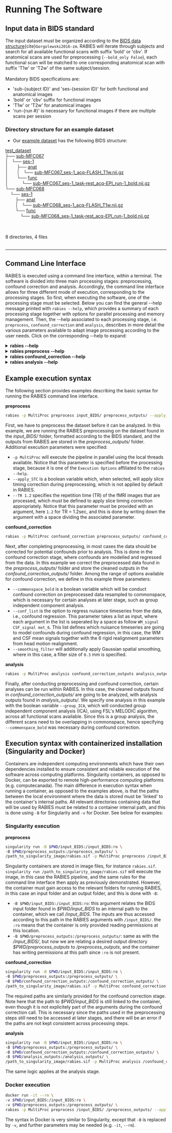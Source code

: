 # Running The Software

## Input data in BIDS standard

The input dataset must be organized according to the [BIDS data structure](https://bids.neuroimaging.io/){cite}`Gorgolewski2016-zm`. RABIES will iterate through subjects and search for all available functional scans with suffix 'bold' or 'cbv'. If anatomical scans are used for preprocessing (`--bold_only False`), each functional scan will be matched to one corresponding anatomical scan with suffix 'T1w' or 'T2w' of the same subject/session.
<br/>
<br/>
Mandatory BIDS specifications are:
* 'sub-{subject ID}' and 'ses-{session ID}' for both functional and anatomical images
* 'bold' or 'cbv' suffix for functional images
* 'T1w' or 'T2w' for anatomical images
* 'run-{run #}' is necessary for functional images if there are multiple scans per session

### Directory structure for an example dataset
* Our [example dataset](http://doi.org/10.5281/zenodo.3937697) has the following BIDS structure:

<!DOCTYPE html>
<html>
<head>
 <meta http-equiv="Content-Type" content="text/html; charset=UTF-8">
 <meta name="Author" content="Made by 'tree'">
 <meta name="GENERATOR" content="$Version: $ tree v1.7.0 (c) 1996 - 2014 by Steve Baker, Thomas Moore, Francesc Rocher, Florian Sesser, Kyosuke Tokoro $">
  <!--
  BODY { font-family : ariel, monospace, sans-serif; }
  P { font-weight: normal; font-family : ariel, monospace, sans-serif; color: black; background-color: transparent;}
  B { font-weight: normal; color: black; background-color: transparent;}
  A:visited { font-weight : normal; text-decoration : none; background-color : transparent; margin : 0px 0px 0px 0px; padding : 0px 0px 0px 0px; display: inline; }
  A:link    { font-weight : normal; text-decoration : none; margin : 0px 0px 0px 0px; padding : 0px 0px 0px 0px; display: inline; }
  A:hover   { color : #000000; font-weight : normal; text-decoration : underline; background-color : yellow; margin : 0px 0px 0px 0px; padding : 0px 0px 0px 0px; display: inline; }
  A:active  { color : #000000; font-weight: normal; background-color : transparent; margin : 0px 0px 0px 0px; padding : 0px 0px 0px 0px; display: inline; }
  .VERSION { font-size: small; font-family : arial, sans-serif; }
  .NORM  { color: black;  background-color: transparent;}
  .FIFO  { color: purple; background-color: transparent;}
  .CHAR  { color: yellow; background-color: transparent;}
  .DIR   { color: blue;   background-color: transparent;}
  .BLOCK { color: yellow; background-color: transparent;}
  .LINK  { color: aqua;   background-color: transparent;}
  .SOCK  { color: fuchsia;background-color: transparent;}
  .EXEC  { color: green;  background-color: transparent;}
  -->
</head>
<body>
	<p>
	<a href="test_dataset">test_dataset</a><br>
	├── <a href="test_dataset/sub-MFC067/">sub-MFC067</a><br>
	│   └── <a href="test_dataset/sub-MFC067/ses-1/">ses-1</a><br>
	│   &nbsp;&nbsp;&nbsp; ├── <a href="test_dataset/sub-MFC067/ses-1/anat/">anat</a><br>
	│   &nbsp;&nbsp;&nbsp; │   └── <a href="test_dataset/sub-MFC067/ses-1/anat/sub-MFC067_ses-1_acq-FLASH_T1w.nii.gz">sub-MFC067_ses-1_acq-FLASH_T1w.nii.gz</a><br>
	│   &nbsp;&nbsp;&nbsp; └── <a href="test_dataset/sub-MFC067/ses-1/func/">func</a><br>
	│   &nbsp;&nbsp;&nbsp; &nbsp;&nbsp;&nbsp; └── <a href="test_dataset/sub-MFC067/ses-1/func/sub-MFC067_ses-1_task-rest_acq-EPI_run-1_bold.nii.gz">sub-MFC067_ses-1_task-rest_acq-EPI_run-1_bold.nii.gz</a><br>
	└── <a href="test_dataset/sub-MFC068/">sub-MFC068</a><br>
	&nbsp;&nbsp;&nbsp; └── <a href="test_dataset/sub-MFC068/ses-1/">ses-1</a><br>
	&nbsp;&nbsp;&nbsp; &nbsp;&nbsp;&nbsp; ├── <a href="test_dataset/sub-MFC068/ses-1/anat/">anat</a><br>
	&nbsp;&nbsp;&nbsp; &nbsp;&nbsp;&nbsp; │   └── <a href="test_dataset/sub-MFC068/ses-1/anat/sub-MFC068_ses-1_acq-FLASH_T1w.nii.gz">sub-MFC068_ses-1_acq-FLASH_T1w.nii.gz</a><br>
	&nbsp;&nbsp;&nbsp; &nbsp;&nbsp;&nbsp; └── <a href="test_dataset/sub-MFC068/ses-1/func/">func</a><br>
	&nbsp;&nbsp;&nbsp; &nbsp;&nbsp;&nbsp; &nbsp;&nbsp;&nbsp; └── <a href="test_dataset/sub-MFC068/ses-1/func/sub-MFC068_ses-1_task-rest_acq-EPI_run-1_bold.nii.gz">sub-MFC068_ses-1_task-rest_acq-EPI_run-1_bold.nii.gz</a><br>
	<br><br>
	</p>
	<p>

8 directories, 4 files
	<br><br>
	</p>
	<hr>
</body>
</html>

## Command Line Interface

RABIES is executed using a command line interface, within a terminal. The software is divided into three main processing stages: preprocessing, confound correction and analysis. Accordingly, the command line interface allows for three different mode of execution, corresponding to the processing stages. So first, when executing the software, one of the processing stage must be selected. Below you can find the general --help message printed with `rabies --help`, which provides a summary of each processing stage together with options for parallel processing and memory management. Then, the --help associated to each processing stage, i.e. `preprocess`, `confound_correction` and `analysis`, describes in more detail the various parameters available to adapt image processing according to the user needs. Click on the corresponding --help to expand:

<details><summary><b>rabies --help</b></summary>
<p>

```
usage: rabies [-h] [-p {Linear,MultiProc,SGE,SGEGraph,PBS,LSF,SLURM,SLURMGraph}] [--local_threads LOCAL_THREADS] [--scale_min_memory SCALE_MIN_MEMORY] [--min_proc MIN_PROC]
              [--verbose VERBOSE]
              Processing stage ...

RABIES performs multiple stages of rodent fMRI image processing, including preprocessing, 
confound correction, simple analyses and data quality assessment.

optional arguments:
  -h, --help            show this help message and exit

Processing options:
  The RABIES workflow is seperated into three main processing stages: preprocessing, 
  confound correction and analysis. Outputs from the preprocessing provide the inputs for
  the subsequent confound correction, and finally analysis.

  Processing stage      Description
    preprocess          
                        Conducts preprocessing on an input dataset in BIDS format. Preprocessing includes 
                        motion realignment, susceptibility distortions correction through non-linear 
                        registration, alignment to commonspace, anatomical parcellation and evaluation of 
                        nuisance timecourses.
                        
    confound_correction
                        
                        Flexible options for confound correction are applied directly on preprocessing outputs
                        from RABIES to derive cleaned timeseries. Various correction strategies, if selected, are
                        applied in the following order, following best practices from human litterature:
                           #1 - Compute and apply frame censoring mask (from FD and/or DVARS thresholds)
                           #2 - Linear detrending of fMRI timeseries and nuisance regressors
                           #3 - Apply ICA-AROMA.
                           #4 - If frequency filtering and frame censoring are applied, simulate data in censored
                               timepoints using the Lomb-Scargle periodogram, as suggested in Power et al. (2014, 
                               Neuroimage), for both the fMRI timeseries and nuisance regressors prior to filtering.
                           #5 - As recommended in Lindquist et al. (2019, Human brain mapping), make the nuisance 
                               regressors orthogonal to the temporal frequency filter.
                           #6 - Apply highpass and/or lowpass filtering on the fMRI timeseries (with simulated 
                               timepoints).
                           #7 - Re-apply the frame censoring mask onto filtered fMRI timeseries and nuisance 
                               regressors, taking out the simulated timepoints. Edge artefacts from frequency 
                               filtering can also be removed as recommended in Power et al. (2014, Neuroimage).
                           #8 - Apply confound regression using the selected nuisance regressors (see --conf_list
                               options).
                           #9 - Standardize timeseries
                           #10 - Apply Gaussian spatial smoothing.
                        
    analysis            
                        Conduct simple resting-state functional connectivity (FC) analysis, or data quality
                        diagnosis, on cleaned timeseries after confound correction. Analysis options include
                        seed-based FC, whole-brain FC matrix, group-ICA and dual regression. --data_diagnosis
                        computes features of data quality at the individual scan and group levels, as in 
                        Desrosiers-Gregoire et al. (in prep)
                        

Execution Options:
  Options for parallel execution and memory management.

  -p {Linear,MultiProc,SGE,SGEGraph,PBS,LSF,SLURM,SLURMGraph}, --plugin {Linear,MultiProc,SGE,SGEGraph,PBS,LSF,SLURM,SLURMGraph}
                        Specify the nipype plugin for workflow execution.
                        Consult https://nipype.readthedocs.io/en/0.11.0/users/plugins.html for details.
                        (default: Linear)
                        
  --local_threads LOCAL_THREADS
                        For --plugin MultiProc, set the maximum number of processors run in parallel.
                        Defaults to number of CPUs.
                        (default: 12)
                        
  --scale_min_memory SCALE_MIN_MEMORY
                        For --plugin MultiProc, set the memory scaling factor attributed to nodes during
                        execution. Increase the scaling if memory crashes are reported.
                        (default: 1.0)
                        
  --min_proc MIN_PROC   For --plugin SGE/SGEGraph, scale the number of nodes attributed to jobs to
                        avoid memory crashes.
                        (default: 1)
                        
  --verbose VERBOSE     Set the verbose level. 0=WARNING, 1=INFO, 2 or above=DEBUG.
                        (default: 1)
```
</p>
</details>

<details><summary><b>rabies preprocess --help</b></summary>
<p>

```
usage: rabies preprocess [-h] [--bold_only] [--anat_autobox] [--bold_autobox] [--apply_despiking] [--HMC_option {intraSubjectBOLD,0,1,2,3}] [--apply_slice_mc]
                         [--detect_dummy] [--data_type {int16,int32,float32,float64}] [--anat_inho_cor_method {Rigid,Affine,SyN,no_reg,N4_reg,disable}]
                         [--anat_multistage_otsu] [--anat_inho_cor_otsu ANAT_INHO_COR_OTSU] [--bold_inho_cor_method {Rigid,Affine,SyN,no_reg,N4_reg,disable}]
                         [--bold_multistage_otsu] [--bold_inho_cor_otsu BOLD_INHO_COR_OTSU] [--atlas_reg_script {Rigid,Affine,SyN,no_reg}]
                         [--coreg_script {Rigid,Affine,SyN,no_reg}] [--commonspace_masking] [--coreg_masking] [--brain_extraction] [--fast_commonspace]
                         [--nativespace_resampling NATIVESPACE_RESAMPLING] [--commonspace_resampling COMMONSPACE_RESAMPLING]
                         [--anatomical_resampling ANATOMICAL_RESAMPLING] [--apply_STC] [--TR TR] [--tpattern {alt,seq}] [--anat_template ANAT_TEMPLATE]
                         [--brain_mask BRAIN_MASK] [--WM_mask WM_MASK] [--CSF_mask CSF_MASK] [--vascular_mask VASCULAR_MASK] [--labels LABELS]
                         bids_dir output_dir

positional arguments:
  bids_dir              The root folder of the BIDS-formated input data directory.
                        
  output_dir            the output path to drop outputs from major preprocessing steps.
                        

optional arguments:
  -h, --help            show this help message and exit
  --bold_only           Apply preprocessing with only EPI scans. Commonspace registration is executed directly using
                        the corrected EPI 3D reference images. The commonspace registration simultaneously applies
                        distortion correction, this option will produce only commonspace outputs.
                        (default: False)
                        
  --anat_autobox        Crops out extra space around the brain on the structural image using AFNI's 3dAutobox
                        https://afni.nimh.nih.gov/pub/dist/doc/program_help/3dAutobox.html.
                        (default: False)
                        
  --bold_autobox        Crops out extra space around the brain on the EPI image using AFNI's 3dAutobox
                        https://afni.nimh.nih.gov/pub/dist/doc/program_help/3dAutobox.html.
                        (default: False)
                        
  --apply_despiking     Applies AFNI's 3dDespike https://afni.nimh.nih.gov/pub/dist/doc/program_help/3dDespike.html.
                        (default: False)
                        
  --HMC_option {intraSubjectBOLD,0,1,2,3}
                        Select an option for head motion realignment among the pre-built options from
                        https://github.com/ANTsX/ANTsR/blob/master/R/ants_motion_estimation.R.
                        (default: intraSubjectBOLD)
                        
  --apply_slice_mc      Whether to apply a slice-specific motion correction after initial volumetric HMC. This can 
                        correct for interslice misalignment resulting from within-TR motion. With this option, 
                        motion corrections and the subsequent resampling from registration are applied sequentially
                        since the 2D slice registrations cannot be concatenate with 3D transforms. 
                        (default: False)
                        
  --detect_dummy        Detect and remove initial dummy volumes from the EPI, and generate a reference EPI based on
                        these volumes if detected. Dummy volumes will be removed from the output preprocessed EPI.
                        (default: False)
                        
  --data_type {int16,int32,float32,float64}
                        Specify data format outputs to control for file size.
                        (default: float32)
                        

Registration Options:
  Customize registration operations and troubleshoot registration failures.
  *** Rigid: conducts only rigid registration.
  *** Affine: conducts Rigid then Affine registration.
  *** SyN: conducts Rigid, Affine then non-linear registration.
  *** no_reg: skip registration.

  --anat_inho_cor_method {Rigid,Affine,SyN,no_reg,N4_reg,disable}
                        Select a registration type for masking during inhomogeneity correction of the structural 
                        image. 
                        *** N4_reg: previous correction script prior to version 0.3.1.
                        *** disable: disables the inhomogeneity correction.
                        (default: SyN)
                        
  --anat_multistage_otsu
                        Select this option perform a staged inhomogeneity correction, where only lower intensities 
                        are initially corrected, then higher intensities are iteratively included to eventually 
                        correct the whole image. This technique may help with images with particularly strong 
                        inhomogeneity gradients and very low intensities. This option applies to the anatomical
                        image.
                        (default: False)
                        
  --anat_inho_cor_otsu ANAT_INHO_COR_OTSU
                        The inhomogeneity correction script necessitates an initial correction with a Otsu
                        masking strategy (prior to registration of an anatomical mask). This option sets the 
                        Otsu threshold level to capture the right intensity distribution.
                        (default: 2)
                        
  --bold_inho_cor_method {Rigid,Affine,SyN,no_reg,N4_reg,disable}
                        Select a registration type for masking during inhomogeneity correction of the EPI.
                        *** N4_reg: previous correction script prior to version 0.3.1.
                        *** disable: disables the inhomogeneity correction.
                        (default: Rigid)
                        
  --bold_multistage_otsu
                        Select this option perform a staged inhomogeneity correction, where only lower intensities 
                        are initially corrected, then higher intensities are iteratively included to eventually 
                        correct the whole image. This technique may help with images with particularly strong 
                        inhomogeneity gradients and very low intensities. This option applies to the functional
                        image.
                        (default: False)
                        
  --bold_inho_cor_otsu BOLD_INHO_COR_OTSU
                        The inhomogeneity correction script necessitates an initial correction with a Otsu
                        masking strategy (prior to registration of an anatomical mask). This option sets the 
                        Otsu threshold level to capture the right intensity distribution.
                        (default: 2)
                        
  --atlas_reg_script {Rigid,Affine,SyN,no_reg}
                        Specify a registration script for alignment of the dataset-generated unbiased template 
                        to the commonspace atlas.
                        (default: SyN)
                        
  --coreg_script {Rigid,Affine,SyN,no_reg}
                        Specify the registration script for cross-modal alignment between the EPI and structural
                        images. This operation is responsible for correcting EPI susceptibility distortions.
                        (default: SyN)
                        
  --commonspace_masking
                        Combine masks derived from the inhomogeneity correction step to support registration 
                        during the generation of the unbiased template, and then during atlas registration. 
                        (default: False)
                        
  --coreg_masking       Use the mask from the EPI inhomogeneity correction step to support registration to the
                        structural image.
                        (default: False)
                        
  --brain_extraction    If using --commonspace_masking and/or --coreg_masking, this option will conduct brain
                        extractions prior to registration based on the initial mask during inhomogeneity
                        correction. This will enhance brain edge-matching, but requires good quality masks.
                        (default: False)
                        
  --fast_commonspace    Skip the generation of a dataset-generated unbiased template, and instead, register each
                        anatomical scan independently directly onto the commonspace atlas, using the
                        --atlas_reg_script registration. This option can be faster, but may decrease the quality
                        of alignment between subjects.(default: False)
                        

Resampling Options:
  The following options allow to resample the voxel dimensions for the preprocessed EPIs
  or for the anatomical images during registration.
  The resampling syntax must be 'dim1xdim2xdim3' (in mm), follwing the RAS axis convention
  (dim1=Right-Left, dim2=Anterior-Posterior, dim3=Superior-Inferior). If 'inputs_defined'
  is provided instead of axis dimensions, the original dimensions are preserved.

  --nativespace_resampling NATIVESPACE_RESAMPLING
                        Can specify a resampling dimension for the nativespace fMRI outputs.
                        (default: inputs_defined)
                        
  --commonspace_resampling COMMONSPACE_RESAMPLING
                        Can specify a resampling dimension for the commonspace fMRI outputs.
                        (default: inputs_defined)
                        
  --anatomical_resampling ANATOMICAL_RESAMPLING
                        
                        This specifies resampling dimensions for the anatomical registration targets. By 
                        default, images are resampled to isotropic resolution based on the smallest dimension
                        among the provided anatomical images (EPI images instead if --bold_only is True). 
                        Increasing voxel resampling size will increase registration speed at the cost of 
                        accuracy.
                        (default: inputs_defined)
                        

STC Options:
  Specify Slice Timing Correction (STC) info that is fed to AFNI's 3dTshift
  (https://afni.nimh.nih.gov/pub/dist/doc/program_help/3dTshift.html). The STC is applied
  in the anterior-posterior orientation, and thus RABIES assumes slices were acquired in
  this direction.

  --apply_STC           Select this option to apply the STC step.
                        (default: False)
                        
  --TR TR               Specify repetition time (TR) in seconds. (e.g. --TR 1.2)
                        (default: auto)
                        
  --tpattern {alt,seq}  Specify if interleaved ('alt') or sequential ('seq') acquisition.
                        (default: alt)
                        

Template Files:
  Specify commonspace template and associated mask/label files. By default, RABIES
  provides the mouse DSURQE atlas
  https://wiki.mouseimaging.ca/display/MICePub/Mouse+Brain+Atlases.

  --anat_template ANAT_TEMPLATE
                        Anatomical file for the commonspace atlas.
                        (default: /home/gabriel/.local/share/rabies/DSURQE_40micron_average.nii.gz)
                        
  --brain_mask BRAIN_MASK
                        Brain mask aligned with the template.
                        (default: /home/gabriel/.local/share/rabies/DSURQE_40micron_mask.nii.gz)
                        
  --WM_mask WM_MASK     White matter mask aligned with the template.
                        (default: /home/gabriel/.local/share/rabies/DSURQE_40micron_eroded_WM_mask.nii.gz)
                        
  --CSF_mask CSF_MASK   CSF mask aligned with the template.
                        (default: /home/gabriel/.local/share/rabies/DSURQE_40micron_eroded_CSF_mask.nii.gz)
                        
  --vascular_mask VASCULAR_MASK
                        Can provide a mask of major blood vessels to compute associated nuisance timeseries.
                        The default mask was generated by applying MELODIC ICA and selecting the resulting 
                        component mapping onto major brain vessels.
                        (default: /home/gabriel/.local/share/rabies/vascular_mask.nii.gz)
                        
  --labels LABELS       Labels file providing the atlas anatomical annotations.
                        (default: /home/gabriel/.local/share/rabies/DSURQE_40micron_labels.nii.gz)
```

</p>
</details>

<details><summary><b>rabies confound_correction --help</b></summary>
<p>

```
usage: rabies confound_correction [-h] [--read_datasink] [--nativespace_analysis] [--TR TR] [--highpass HIGHPASS] [--lowpass LOWPASS] [--edge_cutoff EDGE_CUTOFF]
                                  [--smoothing_filter SMOOTHING_FILTER] [--run_aroma] [--aroma_dim AROMA_DIM] [--aroma_random_seed AROMA_RANDOM_SEED]
                                  [--conf_list [{WM_signal,CSF_signal,vascular_signal,global_signal,aCompCor,mot_6,mot_24,mean_FD} ...]] [--FD_censoring]
                                  [--FD_threshold FD_THRESHOLD] [--DVARS_censoring] [--minimum_timepoint MINIMUM_TIMEPOINT] [--standardize]
                                  [--timeseries_interval TIMESERIES_INTERVAL]
                                  preprocess_out output_dir

positional arguments:
  preprocess_out        path to RABIES preprocessing output directory.
                        
  output_dir            path for confound correction output directory.
                        

optional arguments:
  -h, --help            show this help message and exit
  --read_datasink       
                        Choose this option to read preprocessing outputs from datasinks instead of the saved 
                        preprocessing workflow graph. This allows to run confound correction without having 
                        available RABIES preprocessing folders, but the targetted datasink folders must follow the
                        structure of RABIES preprocessing.
                        (default: False)
                        
  --nativespace_analysis
                        Conduct confound correction and analysis in native space.
                        (default: False)
                        
  --TR TR               Specify repetition time (TR) in seconds. (e.g. --TR 1.2)
                        (default: auto)
                        
  --highpass HIGHPASS   Specify highpass filter frequency.
                        (default: None)
                        
  --lowpass LOWPASS     Specify lowpass filter frequency.
                        (default: None)
                        
  --edge_cutoff EDGE_CUTOFF
                        Specify the number of seconds to cut at beginning and end of acquisition if applying a
                        frequency filter. Frequency filters generate edge effects at begining and end of the
                        timeseries. We recommend to cut those timepoints (around 30sec at both end for 0.01Hz 
                        highpass.).
                        (default: 0)
                        
  --smoothing_filter SMOOTHING_FILTER
                        Specify filter size in mm for spatial smoothing. Will apply nilearn's function 
                        https://nilearn.github.io/modules/generated/nilearn.image.smooth_img.html
                        (default: None)
                        
  --run_aroma           Whether to run ICA-AROMA or not. The original classifier (Pruim et al. 2015) was modified
                        to incorporate rodent-adapted masks and classification hyperparameters.
                        (default: False)
                        
  --aroma_dim AROMA_DIM
                        Specify a pre-determined number of MELODIC components to derive for ICA-AROMA.
                        (default: 0)
                        
  --aroma_random_seed AROMA_RANDOM_SEED
                        For reproducibility, this option sets a fixed random seed for MELODIC.
                        (default: 1)
                        
  --conf_list [{WM_signal,CSF_signal,vascular_signal,global_signal,aCompCor,mot_6,mot_24,mean_FD} ...]
                        Select list of nuisance regressors that will be applied on voxel timeseries, i.e., confound
                        regression.
                        *** WM/CSF/vascular/global_signal: correspond to mean signal from WM/CSF/vascular/brain 
                           masks.
                        *** mot_6: 6 rigid head motion correction parameters.
                        *** mot_24: mot_6 + their temporal derivative, then all 12 parameters squared, as in 
                           Friston et al. (1996, Magnetic Resonance in Medicine).
                        *** aCompCor: method from Muschelli et al. (2014, Neuroimage), where component timeseries
                           are obtained using PCA, conducted on the combined WM and CSF masks voxel timeseries. 
                           Components adding up to 50 percent of the variance are included.
                        *** mean_FD: the mean framewise displacement timecourse.
                        (default: [])
                        
  --FD_censoring        Apply frame censoring based on a framewise displacement threshold (i.e.scrubbing).
                        The frames that exceed the given threshold, together with 1 back and 2 forward frames
                        will be masked out, as in Power et al. (2012, Neuroimage).
                        (default: False)
                        
  --FD_threshold FD_THRESHOLD
                        --FD_censoring threshold in mm.
                        (default: 0.05)
                        
  --DVARS_censoring     Whether to remove timepoints that present outlier values on the DVARS metric (temporal
                        derivative of global signal). This method will censor timepoints until the distribution
                        of DVARS values across time does not contain outliers values above or below 2.5 standard
                        deviations.
                        (default: False)
                        
  --minimum_timepoint MINIMUM_TIMEPOINT
                        Can set a minimum number of timepoints remaining after frame censoring. If the threshold
                        is not met, an empty file is generated and the scan is not considered in further steps.
                        (default: 3)
                        
  --standardize         Whether to standardize timeseries (z-scoring).
                        (default: False)
                        
  --timeseries_interval TIMESERIES_INTERVAL
                        Before confound correction, can crop the timeseries within a specific interval.
                        e.g. '0,80' for timepoint 0 to 80.
                        (default: all)
```

</p>
</details>


<details><summary><b>rabies analysis --help</b></summary>
<p>

```
usage: rabies analysis [-h] [--scan_list [SCAN_LIST ...]] [--prior_maps PRIOR_MAPS] [--prior_bold_idx [PRIOR_BOLD_IDX ...]] [--prior_confound_idx [PRIOR_CONFOUND_IDX ...]]
                       [--data_diagnosis] [--seed_list [SEED_LIST ...]] [--seed_prior_list [SEED_PRIOR_LIST ...]] [--FC_matrix] [--ROI_type {parcellated,voxelwise}]
                       [--group_ICA] [--dim DIM] [--melodic_random_seed MELODIC_RANDOM_SEED] [--DR_ICA] [--dual_ICA DUAL_ICA]
                       confound_correction_out output_dir

positional arguments:
  confound_correction_out
                        path to RABIES confound correction output directory.
                        
  output_dir            path for analysis outputs.
                        

optional arguments:
  -h, --help            show this help message and exit
  --scan_list [SCAN_LIST ...]
                        This option offers to run the analysis on a subset of the scans. The scans are selected by
                        providing the full path to the corresponding EPI file in the input BIDS folder. The list 
                        of scan can be specified manually as a list of file name '--scan_list scan1.nii.gz 
                        scan2.nii.gz ...' or the files can be imbedded into a .txt file with one filename per row.
                        By default, 'all' will use all the scans previously processed.
                        (default: ['all'])
                        
  --prior_maps PRIOR_MAPS
                        Provide a 4D nifti image with a series of spatial priors representing common sources of
                        signal (e.g. ICA components from a group-ICA run). This 4D prior map file will be used for 
                        Dual regression, Dual ICA and --data_diagnosis. The RABIES default corresponds to a MELODIC 
                        run on a combined group of anesthetized-ventilated and awake mice. Confound correction 
                        consisted of highpass at 0.01 Hz, FD censoring at 0.03mm, DVARS censoring, and 
                        mot_6,WM_signal,CSF_signal as regressors.
                        (default: /home/gabriel/.local/share/rabies/melodic_IC.nii.gz)
                        
  --prior_bold_idx [PRIOR_BOLD_IDX ...]
                        Specify the indices for the priors corresponding to BOLD sources from --prior_maps. These will
                        be fitted during Dual ICA and provide the BOLD components during --data_diagnosis.
                        (default: [5, 12, 19])
                        
  --prior_confound_idx [PRIOR_CONFOUND_IDX ...]
                        Specify the indices for the confound components from --prior_maps. This is pertinent for the
                        --data_diagnosis outputs.
                        (default: [0, 1, 2, 6, 7, 8, 9, 10, 11, 13, 14, 21, 22, 24, 26, 28, 29])
                        
  --data_diagnosis      This option carries out the spatiotemporal diagnosis as described in Desrosiers-Gregoire et al. 
                        The diagnosis generates key temporal and spatial features both at the scan level and the group
                        level, allowing the identification of sources of confounds and data quality issues. We recommend 
                        using this data diagnosis workflow, more detailed in the publication, to improve the control for 
                        data quality issues and prevent the corruptions of analysis outputs.
                        (default: False)
                        
  --seed_list [SEED_LIST ...]
                        Can provide a list of Nifti files providing a mask for an anatomical seed, which will be used
                        to evaluate seed-based connectivity maps using on Pearson's r. Each seed must consist of 
                        a binary mask representing the ROI in commonspace.
                        (default: [])
                        
  --seed_prior_list [SEED_PRIOR_LIST ...]
                        For analysis QC of seed-based FC during --data_diagnosis, prior network maps are required for 
                        each seed provided in --seed_list. Provide the list of prior files in matching order of the 
                        --seed_list arguments to match corresponding seed maps.
                        (default: [])
                        
  --FC_matrix           Compute whole-brain connectivity matrices using Pearson's r between ROI timeseries.
                        (default: False)
                        
  --ROI_type {parcellated,voxelwise}
                        Define ROIs for --FC_matrix between 'parcellated' from the provided atlas during preprocessing,
                        or 'voxelwise' to derive the correlations between every voxel.(default: parcellated)
                        
  --DR_ICA              Conduct dual regression on each subject timeseries, using the priors from --prior_maps. The
                        linear coefficients from both the first and second regressions will be provided as outputs.
                        Requires that confound correction was conducted on commonspace outputs.
                        (default: False)
                        
  --dual_ICA DUAL_ICA   Option for performing a Dual ICA. Specify how many subject-specific sources to compute 
                        during dual ICA. Dual ICA will provide a fit for each --prior_bold_idx from --prior_maps.
                        (default: 0)
                        

Group ICA:
  Options for performing group-ICA using FSL's MELODIC on the whole dataset cleaned timeseries.
  Note that confound correction must have been conducted on commonspace outputs.

  --group_ICA           Perform group-ICA.
                        (default: False)
                        
  --dim DIM             Derive a fixed number of ICA components during group-ICA. The default uses an automatic 
                        estimation.
                        (default: 0)
                        
  --melodic_random_seed MELODIC_RANDOM_SEED
                        For reproducibility, can manually set a random seed for MELODIC. 
                        (default: 1)
```

</p>
</details>


## Example execution syntax
The following section provides examples describing the basic syntax for running the RABIES command line interface.


**preprocess**
```sh
rabies -p MultiProc preprocess input_BIDS/ preprocess_outputs/ --apply_STC --TR 1.2
```
First, we have to preprocess the dataset before it can be analyzed. In this example, we are running the RABIES preprocessing on the dataset found in the *input_BIDS/* folder, formatted according to the BIDS standard, and the outputs from RABIES are stored in the *preprocess_outputs/* folder. Additional execution parameters were specified: 
* `-p MultiProc` will execute the pipeline in parallel using the local threads available. Notice that this parameter is specified before the processing stage, because it is one of the `Execution Options` affiliated to the `rabies --help`.
* `--apply_STC` is a boolean variable which, when selected, will apply slice timing correction during preprocessing, which is not applied by default in RABIES.
* `--TR 1.2` specifies the repetition time (TR) of the fMRI images that are processed, which must be defined to apply slice timing correction appropriately. Notice that this parameter must be provided with an argument, here `1.2` for TR = 1.2sec, and this is done by writing down the argument with a space dividing the associated parameter.

**confound_correction**
```sh
rabies -p MultiProc confound_correction preprocess_outputs/ confound_correction_outputs/ --commonspace_bold --conf_list WM_signal CSF_signal vascular_signal mot_6 --smoothing_filter 0.3 
```
Next, after completing preprocessing, in most cases the data should be corrected for potential confounds prior to analysis. This is done in the confound correction stage, where confounds are modelled and regressed from the data. In this example we correct the preprocessed data found in the *preprocess_outputs/* folder and store the cleaned outputs in the *confound_correction_outputs/* folder. Among the range of options available for confound correction, we define in this example three parameters:
* `--commonspace_bold` is a boolean variable which will be conduct confound correction on preprocessed data resampled to commonspace, which is necessary for certain analyses at later stage, such as group independent component analysis.
* `--conf_list` is the option to regress nuisance timeseries from the data, i.e., confound regression. This parameter takes a list as input, where each argument in the list is seperated by a space as follow `WM_signal CSF_signal mot_6`. This list defines which nuisance timeseries are going to model confounds during confound regression, in this case, the WM and CSF mean signals together with the 6 rigid realignment parameters from head motion realignment.
* `--smoothing_filter` will additionally apply Gaussian spatial smoothing, where in this case, a filter size of `0.3` mm is specified.

**analysis**
```sh
rabies -p MultiProc analysis confound_correction_outputs analysis_outputs/ --group_ICA
```
Finally, after conducting preprocessing and confound correction, certain analyses can be run within RABIES. In this case, the cleaned outputs found in *confound_correction_outputs/* are going to be analyzed, with analysis outputs found in *analysis_outputs/*. We specify one analysis in this example with the boolean variable `--group_ICA`, which will conducted group independent component analysis (ICA), using FSL's MELODIC algorithm, across all functional scans available. Since this is a group analysis, the different scans need to be overlapping in commonspace, hence specifying `--commonspace_bold` was necessary during confound correction.

## Execution syntax with containerized installation (Singularity and Docker)

Containers are independent computing environments which have their own dependencies installed to ensure consistent and reliable
execution of the software across computing platforms. Singularity containers, as opposed to Docker, can be exported to remote high-performance computing platforms (e.g. computecanada). The main difference in execution syntax when running a container, as opposed to the examples above, is that the paths between the local environment where the data is stored must be 'linked' to the container's internal paths. All relevant directories containing data that will be used by RABIES must be related to a container internal path, and this is done using `-B` for Singularity and `-v` for Docker. See below for examples:

### Singularity execution

**preprocess**
```sh
singularity run -B $PWD/input_BIDS:/input_BIDS:ro \
-B $PWD/preprocess_outputs:/preprocess_outputs/ \
/path_to_singularity_image/rabies.sif -p MultiProc preprocess /input_BIDS/ /preprocess_outputs/ --apply_STC --TR 1.2
```
Singularity containers are stored in image files, for instance `rabies.sif`. `singularity run /path_to_singularity_image/rabies.sif` will execute the image, in this case the RABIES pipeline, and the same rules for the command line interface then apply as previously demonstrated. However, the container must gain access to the relevant folders for running RABIES, in this case an input folder and an output folder, and this is done with `-B`:
* `-B $PWD/input_BIDS:/input_BIDS:ro`: this argument relates the BIDS input folder found in *$PWD/input_BIDS* to an internal path to the container, which we call */input_BIDS*. The inputs are thus accessed according to this path in the RABIES arguments with `/input_BIDS/`. the `:ro` means that the container is only provided reading permissions at this location.
* `-B $PWD/preprocess_outputs:/preprocess_outputs/`: same as with the */input_BIDS/*, but now we are relating a desired output directory *$PWD/preprocess_outputs* to */preprocess_outputs*, and the container has writing permissions at this path since `:ro` is not present.


**confound_correction**
```sh
singularity run -B $PWD/input_BIDS:/input_BIDS:ro \
-B $PWD/preprocess_outputs:/preprocess_outputs/ \
-B $PWD/confound_correction_outputs:/confound_correction_outputs/ \
/path_to_singularity_image/rabies.sif -p MultiProc confound_correction /preprocess_outputs/ /confound_correction_outputs/ --commonspace_bold --conf_list WM_signal CSF_signal vascular_signal mot_6 --smoothing_filter 0.3 
```
The required paths are similarly provided for the confound correction stage. Note here that the path to *$PWD/input_BIDS* is still linked to the container, even though it is not explicitely part of the arguments during the confound correction call. This is necessary since the paths used in the preprocessing steps still need to be accessed at later stages, and there will be an error if the paths are not kept consistent across processing steps.

**analysis**
```sh
singularity run -B $PWD/input_BIDS:/input_BIDS:ro \
-B $PWD/preprocess_outputs:/preprocess_outputs/ \
-B $PWD/confound_correction_outputs:/confound_correction_outputs/ \
-B $PWD/analysis_outputs:/analysis_outputs/ \
/path_to_singularity_image/rabies.sif -p MultiProc analysis /confound_correction_outputs /analysis_outputs/ --group_ICA
```
The same logic applies at the analysis stage.
<br/>

### Docker execution
```sh
docker run -it --rm \
-v $PWD/input_BIDS:/input_BIDS:ro \
-v $PWD/preprocess_outputs:/preprocess_outputs/ \
rabies -p MultiProc preprocess /input_BIDS/ /preprocess_outputs/ --apply_STC --TR 1.2
```
The syntax in Docker is very similar to Singularity, except that `-B` is replaced by `-v`, and further parameters may be needed (e.g. `-it`, `--rm`).


